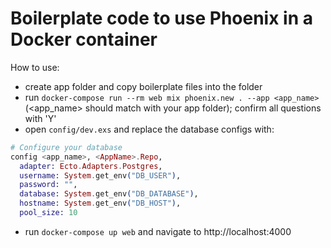 # Boilerplate code to use Phoenix in a Docker container

How to use:
  * create app folder and copy boilerplate files into the folder    
  * run `docker-compose run --rm web mix phoenix.new . --app <app_name>` (<app_name> should match with your app folder); confirm all questions with 'Y'
  * open `config/dev.exs` and replace the database configs with:

  ```elixir
  # Configure your database
  config <app_name>, <AppName>.Repo,
    adapter: Ecto.Adapters.Postgres,
    username: System.get_env("DB_USER"),
    password: "",
    database: System.get_env("DB_DATABASE"),
    hostname: System.get_env("DB_HOST"),
    pool_size: 10
  ```  
  * run `docker-compose up web` and navigate to http://localhost:4000
